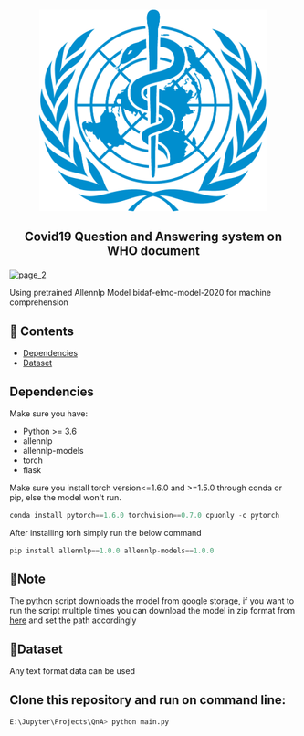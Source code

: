 <p align="center">
    <br>
    <img src="https://github.com/44himanshu44/Covid19-Question-and-Answering-system/blob/master/docs/who-emblem.png" width="400"/>
    <br>
</p>

<h2 align="center">
<p>Covid19 Question and Answering system on WHO document</p>
</h2>




![page_2](https://github.com/44himanshu44/Covid19-Question-and-Answering-system/blob/master/docs/corona_qna.gif) <br>


Using pretrained Allennlp Model bidaf-elmo-model-2020 for machine comprehension


## 📖 Contents
- [Dependencies](#Dependencies)
- [Dataset](#Dataset)


## Dependencies

Make sure you have:

* Python >= 3.6
* allennlp
* allennlp-models
* torch
* flask

Make sure you install torch version<=1.6.0 and >=1.5.0 through conda or pip, else the model won't run.
```python
conda install pytorch==1.6.0 torchvision==0.7.0 cpuonly -c pytorch

```
After installing torh simply run the below command
``` python
pip install allennlp==1.0.0 allennlp-models==1.0.0

```

## 📖Note
The python script downloads the model from google storage, if you want to run the script multiple times
you can download the model in zip format from [here](https://storage.googleapis.com/allennlp-public-models/bidaf-elmo-model-2020.03.19.tar.gz) and set the path accordingly


## 📖Dataset
Any text format data can be used
<br>

## Clone this repository and run on command line:
```python
E:\Jupyter\Projects\QnA> python main.py
```


